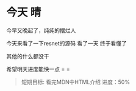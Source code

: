 # 今天 晴
今早又晚起了，纯纯的摆烂人

今天来看了一下resnet的源码 看了一天 终于看懂了

其他的什么都没干

希望明天进度能快一点 = =

>短期目标:
>看完MDN中HTML介绍 进度：50% 
